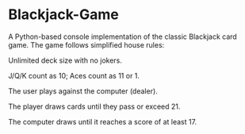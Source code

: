 # Blackjack-Game
A Python-based console implementation of the classic Blackjack card game. The game follows simplified house rules:

Unlimited deck size with no jokers.

J/Q/K count as 10; Aces count as 11 or 1.

The user plays against the computer (dealer).

The player draws cards until they pass or exceed 21.

The computer draws until it reaches a score of at least 17.
